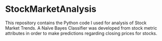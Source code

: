 # StockMarketAnalysis

This repository contains the Python code I used for analysis of Stock Market Trends. A Naïve Bayes Classifier was developed from stock metric attributes in order to make predictions regarding closing prices for stocks. 

